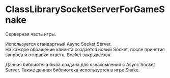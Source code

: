# ClassLibrarySocketServerForGameSnake
Серверная часть игры.

Используется стандартный Async Socket Server.<br>
На каждое обращение клиента создается новый Socket, после принятия запроса и отправки ответа, Socket закрывается.<br>

Данная библиотека была создана для ознакомления с Async Socket Server.
Также данная библиотека используется в игре Snake.
